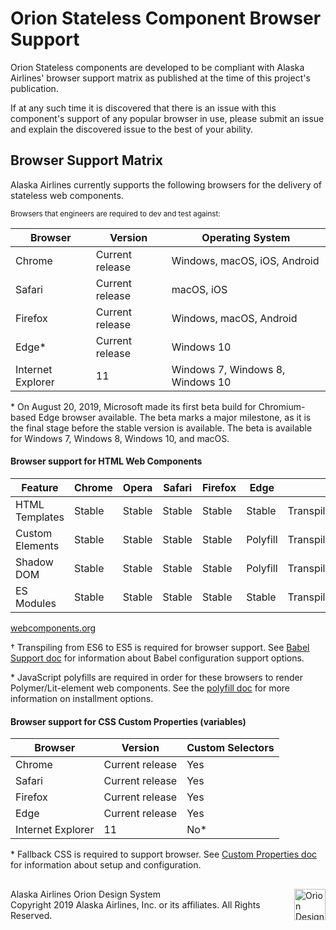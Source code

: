 # Orion Stateless Component Browser Support

Orion Stateless components are developed to be compliant with Alaska Airlines' browser support matrix as published at the time of this project's publication.

If at any such time it is discovered that there is an issue with this component's support of any popular browser in use, please submit an issue and explain the discovered issue to the best of your ability.

## Browser Support Matrix

Alaska Airlines currently supports the following browsers for the delivery of stateless web components.

<small>Browsers that engineers are required to dev and test against:</small>

| Browser | Version | Operating System |
|------|------|------|
| Chrome | Current release | Windows, macOS, iOS, Android |
| Safari | Current release | macOS, iOS |
| Firefox | Current release | Windows, macOS, Android |
| Edge* | Current release | Windows 10 |
| Internet Explorer | 11 | Windows 7, Windows 8, Windows 10 |

\* On August 20, 2019, Microsoft made its first beta build for Chromium-based Edge browser available. The beta marks a major milestone, as it is the final stage before the stable version is available. The beta is available for Windows 7, Windows 8, Windows 10, and macOS.

#### Browser support for HTML Web Components

| Feature | Chrome | Opera | Safari | Firefox | Edge | IE
|----|----|----|----|----|----|----|
| HTML Templates | Stable | Stable | Stable | Stable | Stable | Transpiling†/Polyfill* |
| Custom Elements | Stable | Stable | Stable | Stable | Polyfill | Transpiling†/Polyfill* |
| Shadow DOM | Stable | Stable | Stable | Stable | Polyfill | Transpiling†/Polyfill* |
| ES Modules | Stable | Stable | Stable | Stable | Stable | Transpiling†/Polyfill* |

[webcomponents.org](https://www.webcomponents.org/)

† Transpiling from ES6 to ES5 is required for browser support. See [Babel Support doc](https://github.com/AlaskaAirlines/OrionStatelessComponents__docs/blob/master/docs/BABEL_SUPPORT.md) for information about Babel configuration support options.

\* JavaScript polyfills are required in order for these browsers to render Polymer/Lit-element web components. See the [polyfill doc](https://github.com/AlaskaAirlines/OrionStatelessComponents__docs/blob/master/docs/POLYFILL.md) for more information on installment options.

#### Browser support for CSS Custom Properties (variables)

| Browser | Version | Custom Selectors |
|------|------|------|
| Chrome | Current release | Yes |
| Safari | Current release | Yes |
| Firefox | Current release | Yes |
| Edge | Current release | Yes |
| Internet Explorer | 11 | No* |

\* Fallback CSS is required to support browser. See [Custom Properties doc](https://github.com/AlaskaAirlines/OrionStatelessComponents__docs/blob/master/docs/CUSTOM_PROPERTIES.md) for information about setup and configuration.


##

<footer>
<img src="https://resource.alaskaair.net/-/media/2C1969F8FB244C919205CD48429C13AC" alt="Orion Design System Logo" title="Be the change you want to see" width="50" align="right" />
Alaska Airlines Orion Design System<br>
Copyright 2019 Alaska Airlines, Inc. or its affiliates. All Rights Reserved.
</footer>
